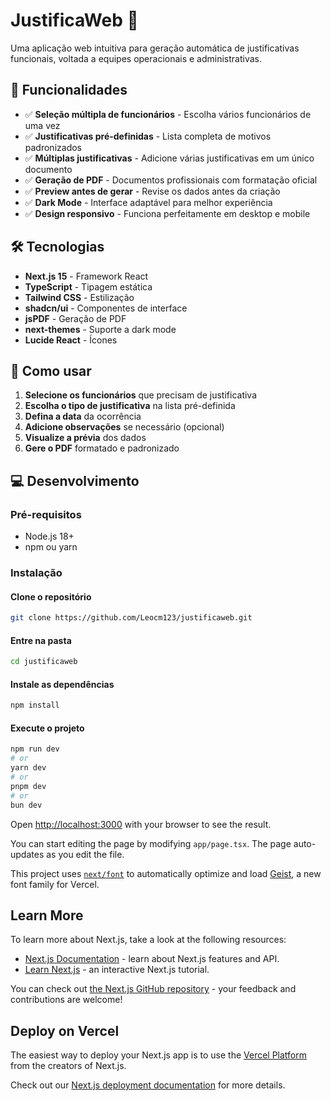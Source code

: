 # JustificaWeb 📄

Uma aplicação web intuitiva para geração automática de justificativas funcionais, voltada a equipes operacionais e administrativas.

## 🚀 Funcionalidades

- ✅ **Seleção múltipla de funcionários** - Escolha vários funcionários de uma vez
- ✅ **Justificativas pré-definidas** - Lista completa de motivos padronizados
- ✅ **Múltiplas justificativas** - Adicione várias justificativas em um único documento
- ✅ **Geração de PDF** - Documentos profissionais com formatação oficial
- ✅ **Preview antes de gerar** - Revise os dados antes da criação
- ✅ **Dark Mode** - Interface adaptável para melhor experiência
- ✅ **Design responsivo** - Funciona perfeitamente em desktop e mobile

## 🛠️ Tecnologias

- **Next.js 15** - Framework React
- **TypeScript** - Tipagem estática
- **Tailwind CSS** - Estilização
- **shadcn/ui** - Componentes de interface
- **jsPDF** - Geração de PDF
- **next-themes** - Suporte a dark mode
- **Lucide React** - Ícones

## 🚀 Como usar

1. **Selecione os funcionários** que precisam de justificativa
2. **Escolha o tipo de justificativa** na lista pré-definida
3. **Defina a data** da ocorrência
4. **Adicione observações** se necessário (opcional)
5. **Visualize a prévia** dos dados
6. **Gere o PDF** formatado e padronizado

## 💻 Desenvolvimento

### Pré-requisitos
- Node.js 18+
- npm ou yarn

### Instalação

#### Clone o repositório

```bash
git clone https://github.com/Leocm123/justificaweb.git
```

#### Entre na pasta

```bash
cd justificaweb
```

#### Instale as dependências

```bash
npm install
```

#### Execute o projeto

```bash
npm run dev
# or
yarn dev
# or
pnpm dev
# or
bun dev
```

Open [http://localhost:3000](http://localhost:3000) with your browser to see the result.

You can start editing the page by modifying `app/page.tsx`. The page auto-updates as you edit the file.

This project uses [`next/font`](https://nextjs.org/docs/app/building-your-application/optimizing/fonts) to automatically optimize and load [Geist](https://vercel.com/font), a new font family for Vercel.

## Learn More

To learn more about Next.js, take a look at the following resources:

- [Next.js Documentation](https://nextjs.org/docs) - learn about Next.js features and API.
- [Learn Next.js](https://nextjs.org/learn) - an interactive Next.js tutorial.

You can check out [the Next.js GitHub repository](https://github.com/vercel/next.js) - your feedback and contributions are welcome!

## Deploy on Vercel

The easiest way to deploy your Next.js app is to use the [Vercel Platform](https://vercel.com/new?utm_medium=default-template&filter=next.js&utm_source=create-next-app&utm_campaign=create-next-app-readme) from the creators of Next.js.

Check out our [Next.js deployment documentation](https://nextjs.org/docs/app/building-your-application/deploying) for more details.
